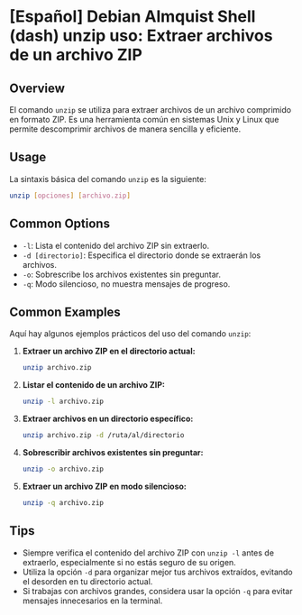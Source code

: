 # [Español] Debian Almquist Shell (dash) unzip uso: Extraer archivos de un archivo ZIP

## Overview
El comando `unzip` se utiliza para extraer archivos de un archivo comprimido en formato ZIP. Es una herramienta común en sistemas Unix y Linux que permite descomprimir archivos de manera sencilla y eficiente.

## Usage
La sintaxis básica del comando `unzip` es la siguiente:

```bash
unzip [opciones] [archivo.zip]
```

## Common Options
- `-l`: Lista el contenido del archivo ZIP sin extraerlo.
- `-d [directorio]`: Especifica el directorio donde se extraerán los archivos.
- `-o`: Sobrescribe los archivos existentes sin preguntar.
- `-q`: Modo silencioso, no muestra mensajes de progreso.

## Common Examples
Aquí hay algunos ejemplos prácticos del uso del comando `unzip`:

1. **Extraer un archivo ZIP en el directorio actual:**
   ```bash
   unzip archivo.zip
   ```

2. **Listar el contenido de un archivo ZIP:**
   ```bash
   unzip -l archivo.zip
   ```

3. **Extraer archivos en un directorio específico:**
   ```bash
   unzip archivo.zip -d /ruta/al/directorio
   ```

4. **Sobrescribir archivos existentes sin preguntar:**
   ```bash
   unzip -o archivo.zip
   ```

5. **Extraer un archivo ZIP en modo silencioso:**
   ```bash
   unzip -q archivo.zip
   ```

## Tips
- Siempre verifica el contenido del archivo ZIP con `unzip -l` antes de extraerlo, especialmente si no estás seguro de su origen.
- Utiliza la opción `-d` para organizar mejor tus archivos extraídos, evitando el desorden en tu directorio actual.
- Si trabajas con archivos grandes, considera usar la opción `-q` para evitar mensajes innecesarios en la terminal.